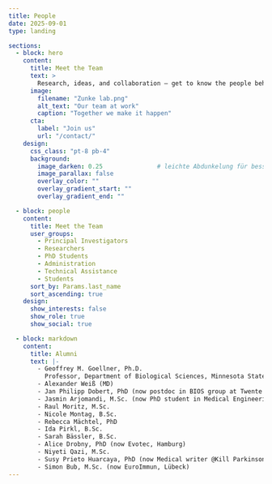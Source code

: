 ```yaml
---
title: People
date: 2025-09-01
type: landing

sections:
  - block: hero
    content:
      title: Meet the Team
      text: >
        Research, ideas, and collaboration — get to know the people behind our work.
      image:
        filename: "Zunke lab.png"
        alt_text: "Our team at work"
        caption: "Together we make it happen"
      cta:
        label: "Join us"
        url: "/contact/"
    design:
      css_class: "pt-8 pb-4"
      background:
        image_darken: 0.25               # leichte Abdunkelung für bessere Lesbarkeit
        image_parallax: false
        overlay_color: ""
        overlay_gradient_start: ""
        overlay_gradient_end: ""

  - block: people
    content:
      title: Meet the Team
      user_groups:
        - Principal Investigators
        - Researchers
        - PhD Students
        - Administration
        - Technical Assistance
        - Students
      sort_by: Params.last_name
      sort_ascending: true
    design:
      show_interests: false
      show_role: true
      show_social: true

  - block: markdown
    content:
      title: Alumni
      text: |-
        - Geoffrey M. Goellner, Ph.D.
          Professor, Department of Biological Sciences, Minnesota State University, Mankat, USA (visiting professor)
        - Alexander Weiß (MD)
        - Jan Philipp Dobert, PhD (now postdoc in BIOS group at Twente University)  
        - Jasmin Arjomandi, M.Sc. (now PhD student in Medical Engineering)  
        - Raul Moritz, M.Sc.  
        - Nicole Montag, B.Sc.  
        - Rebecca Mächtel, PhD  
        - Ida Pirkl, B.Sc.  
        - Sarah Bässler, B.Sc.  
        - Alice Drobny, PhD (now Evotec, Hamburg)  
        - Niyeti Qazi, M.Sc.  
        - Susy Prieto Huarcaya, PhD (now Medical writer @Kill Parkinson)  
        - Simon Bub, M.Sc. (now EuroImmun, Lübeck)  
---
```

